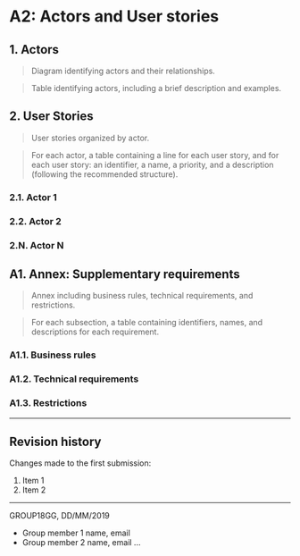 # A2: Actors and User stories
 
## 1. Actors
 
> Diagram identifying actors and their relationships.

> Table identifying actors, including a brief description and examples.
 
## 2. User Stories
 
> User stories organized by actor.

> For each actor, a table containing a line for each user story, and for each user story: an identifier, a name, a priority, and a description (following the recommended structure).
 
### 2.1. Actor 1
 
### 2.2. Actor 2
 
### 2.N. Actor N
 
## A1. Annex: Supplementary requirements
 
> Annex including business rules, technical requirements, and restrictions.

> For each subsection, a table containing identifiers, names, and descriptions for each requirement.
 
### A1.1. Business rules
 
### A1.2. Technical requirements
 
### A1.3. Restrictions
 
***
 
## Revision history
 
Changes made to the first submission:
1. Item 1
1. Item 2
 
***
 
GROUP18GG, DD/MM/2019
 
* Group member 1 name, email
* Group member 2 name, email
...
